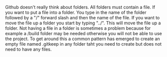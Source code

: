 Github doesn't really think about folders.  All folders must contain a file.
If you want to put a file into a folder. You type in the name of the folder followed by a "/" forward slash and then the name of the file.
If you want to move the file up a folder you start by typing "../".  This will move the file up a folder.
Not having a file in a folder is sometimes a problem because for example a /build folder may be needed otherwise you will not be able to use the project.
To get around this a common pattern has emerged to create an empty file named .gitkeep in any folder taht you need to create but does not need to have any files.
